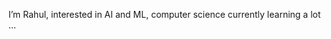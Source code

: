 I’m Rahul,
interested in AI and ML, computer science
currently learning a lot ...


<!---
rahulrahu1/rahulrahu1 is a ✨ special ✨ repository because its `README.md` (this file) appears on your GitHub profile.
You can click the Preview link to take a look at your changes.
--->
